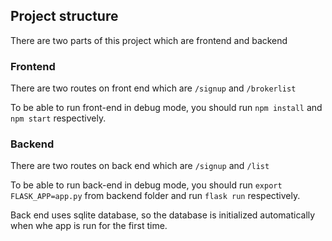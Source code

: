 ## Project structure

There are two parts of this project which are frontend and backend

### Frontend

There are two routes on front end which are `/signup` and `/brokerlist`

To be able to run front-end in debug mode, you should run `npm install` and `npm start` respectively.

### Backend

There are two routes on back end which are `/signup` and `/list`

To be able to run back-end in debug mode, you should run `export FLASK_APP=app.py` from backend folder and run `flask run` respectively.

Back end uses sqlite database, so the database is initialized automatically when whe app is run for the first time.
